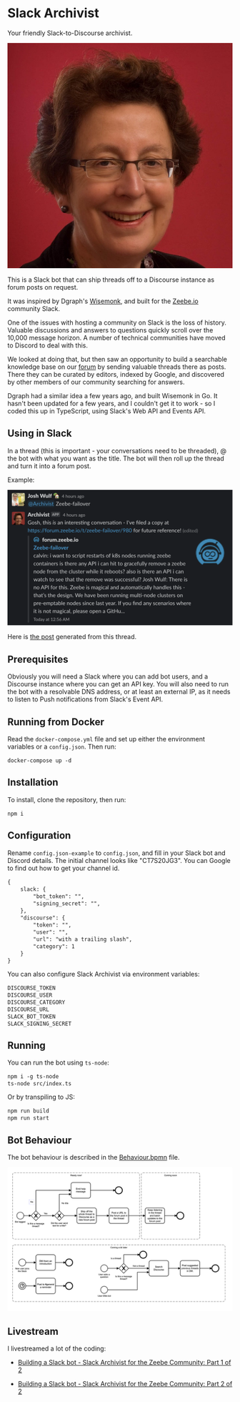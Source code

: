 # Slack Archivist

Your friendly Slack-to-Discourse archivist.

![](img/Dianne_Macaskill.jpg)

This is a Slack bot that can ship threads off to a Discourse instance as forum posts on request.

It was inspired by Dgraph's [Wisemonk](https://github.com/dgraph-io/wisemonk), and built for the [Zeebe.io](https://zeebe.io) community Slack.

One of the issues with hosting a community on Slack is the loss of history. Valuable discussions and answers to questions quickly scroll over the 10,000 message horizon. A number of technical communities have moved to Discord to deal with this.

We looked at doing that, but then saw an opportunity to build a searchable knowledge base on our [forum](https://forum.zeebe.io) by sending valuable threads there as posts. There they can be curated by editors, indexed by Google, and discovered by other members of our community searching for answers.

Dgraph had a similar idea a few years ago, and built Wisemonk in Go. It hasn't been updated for a few years, and I couldn't get it to work - so I coded this up in TypeScript, using Slack's Web API and Events API.

## Using in Slack

In a thread (this is important - your conversations need to be threaded), @ the bot with what you want as the title. The bot will then roll up the thread and turn it into a forum post.

Example:

![](img/example.png)

Here is [the post](https://forum.zeebe.io/t/zeebe-failover/980) generated from this thread.

## Prerequisites

Obviously you will need a Slack where you can add bot users, and a Discourse instance where you can get an API key. You will also need to run the bot with a resolvable DNS address, or at least an external IP, as it needs to listen to Push notifications from Slack's Event API.

## Running from Docker

Read the `docker-compose.yml` file and set up either the environment variables or a `config.json`. Then run:

```
docker-compose up -d
```

## Installation

To install, clone the repository, then run: 

```
npm i
```

## Configuration

Rename `config.json-example` to `config.json`, and fill in your Slack bot and Discord details. The initial channel looks like "CT7S20JG3". You can Google to find out how to get your channel id.

```
{
    slack: {
        "bot_token": "",
        "signing_secret": "",
    },
    "discourse": {
        "token": "",
        "user": "",
        "url": "with a trailing slash",
        "category": 1
    }
}
```

You can also configure Slack Archivist via environment variables:

```
DISCOURSE_TOKEN
DISCOURSE_USER
DISCOURSE_CATEGORY
DISCOURSE_URL
SLACK_BOT_TOKEN
SLACK_SIGNING_SECRET
```

## Running

You can run the bot using `ts-node`: 

```
npm i -g ts-node
ts-node src/index.ts
```

Or by transpiling to JS:

```
npm run build
npm run start
```

## Bot Behaviour

The bot behaviour is described in the [Behaviour.bpmn](Behaviour.bpmn) file.

![](img/Behaviour.png)

## Livestream 

I livestreamed a lot of the coding:

* [Building a Slack bot - Slack Archivist for the Zeebe Community: Part 1 of 2](https://youtu.be/v5CkZb-xlBc)

* [Building a Slack bot - Slack Archivist for the Zeebe Community: Part 2 of 2](https://youtu.be/n3zDiqRgW0o)
